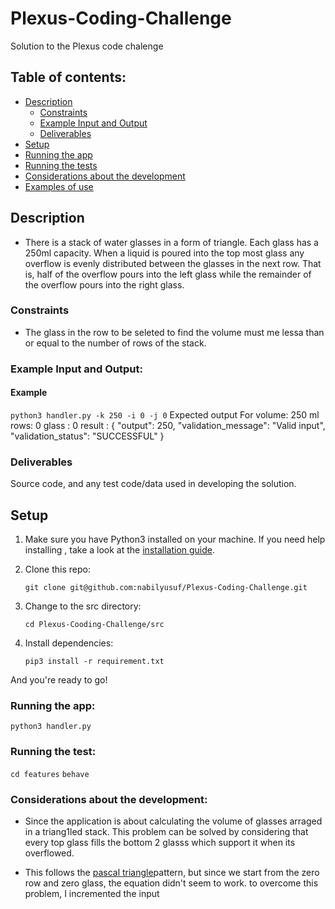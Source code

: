 # Plexus-Coding-Challenge
Solution to the Plexus code chalenge

## Table of contents:

* [Description](./README.md#description)
  * [Constraints](./README.md#constraints)
  * [Example Input and Output](./README.md#example-input-and-output)
  * [Deliverables](./README.md#deliverables)
* [Setup](./README.md#setup)
* [Running the app](./README.md#running-the-app)
* [Running the tests](./README.md#running-the-tests)
* [Considerations about the development](./README.md#considerations-about-the-development)
* [Examples of use](./src/features/waterOverFlow.feature)

## Description

* There is a stack of water glasses in a form of triangle. Each glass has a 250ml capacity.
When a liquid is poured into the top most glass any overflow is evenly distributed between the glasses in the next row. That is, half of the overflow pours into the left glass while the remainder of the overflow pours into the right glass.

### Constraints

* The glass in the row to be seleted to find the volume must me lessa than or equal to the number of rows of the stack.

### Example Input and Output:

#### Example

  ```python3 handler.py -k 250 -i 0 -j 0```
Expected output
For volume: 250 ml   rows: 0     glass : 0
result :  {
  "output": 250,
  "validation_message": "Valid input",
  "validation_status": "SUCCESSFUL"
}

### Deliverables

Source code, and any test code/data used in developing the solution.

## Setup

1. Make sure you have Python3 installed on your machine. If you need help installing , take a look at the [installation guide](https://realpython.com/installing-python/).

2. Clone this repo:

    ```git clone git@github.com:nabilyusuf/Plexus-Coding-Challenge.git```

3. Change to the src directory:

    ```cd Plexus-Cooding-Challenge/src```

4. Install dependencies:

    ```pip3 install -r requirement.txt```

And you're ready to go!

### Running the app:
```python3 handler.py```

### Running the test:

```cd features```
```behave```

### Considerations about the development:

* Since the application is about calculating the volume of glasses arraged in a triang1led stack. This problem can be solved by considering that every top glass fills the bottom 2 glasss which support it when its overflowed.

* This follows the [pascal triangle](https://en.wikipedia.org/wiki/Pascal%27s_triangle)pattern, but since we start from the zero row and zero glass, the equation didn't seem to work. to overcome this problem, I incremented the input